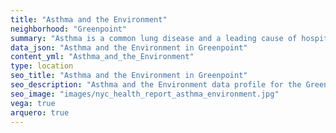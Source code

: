 ```yaml
---
title: "Asthma and the Environment"
neighborhood: "Greenpoint"
summary: "Asthma is a common lung disease and a leading cause of hospitalizations for children under 15 years old. This report provides a summary of asthma indicators by neighborhood. It also describes housing and neighborhood characteristics that can make asthma worse."
data_json: "Asthma and the Environment in Greenpoint"
content_yml: "Asthma_and_the_Environment"
type: location
seo_title: "Asthma and the Environment in Greenpoint"
seo_description: "Asthma and the Environment data profile for the Greenpoint neighborhood of NYC."
seo_image: "images/nyc_health_report_asthma_environment.jpg"
vega: true
arquero: true
---
```

